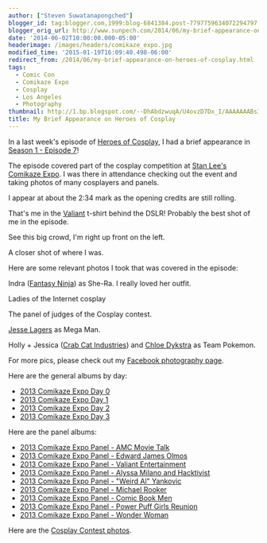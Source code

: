 ```yaml
---
author: ["Steven Suwatanapongched"]
blogger_id: tag:blogger.com,1999:blog-6841384.post-7797759634072294797
blogger_orig_url: http://www.sunpech.com/2014/06/my-brief-appearance-on-heroes-of-cosplay.html
date: '2014-06-02T10:00:00.000-05:00'
headerimage: /images/headers/comikaze_expo.jpg
modified_time: '2015-01-19T16:09:40.498-06:00'
redirect_from: /2014/06/my-brief-appearance-on-heroes-of-cosplay.html
tags:
  - Comic Con
  - Comikaze Expo
  - Cosplay
  - Los Angeles
  - Photography
thumbnail: http://1.bp.blogspot.com/--DhAbdzwuqA/U4ovzD7Dx_I/AAAAAAABsIA/rk_aFy9AB9M/s600/Heroes_of_Cosplay-Steven_01.jpg
title: My Brief Appearance on Heroes of Cosplay
---
```



In a last week's episode of <a href="http://www.imdb.com/title/tt2923816/">Heroes of Cosplay</a>, I had a brief appearance in <a href="http://www.imdb.com/title/tt3673118/?ref_=ttep_ep7">Season 1 - Episode 7</a>!

The episode covered part of the cosplay competition at <a href="http://comikazeexpo.com/">Stan Lee's Comikaze Expo</a>. I was there in attendance checking out the event and taking photos of many cosplayers and panels.

I appear at about the 2:34 mark as the opening credits are still rolling.

That's me in the <a href="http://valiantuniverse.com/">Valiant</a> t-shirt behind the DSLR! Probably the best shot of me in the episode.
<a href="http://1.bp.blogspot.com/--DhAbdzwuqA/U4ovzD7Dx_I/AAAAAAABsIA/rk_aFy9AB9M/s600/Heroes_of_Cosplay-Steven_01.jpg" alt="" ><img   border="0" src="http://1.bp.blogspot.com/--DhAbdzwuqA/U4ovzD7Dx_I/AAAAAAABsIA/rk_aFy9AB9M/s600/Heroes_of_Cosplay-Steven_01.jpg" alt=""  /></a>

See this big crowd, I'm right up front on the left.
<a href="http://2.bp.blogspot.com/-WkWX_p6BruY/U4ovzo0TLhI/AAAAAAABsIE/vqt1DQ0ry6s/s600/Heroes_of_Cosplay-Steven_02.jpg" alt="" ><img   border="0" src="http://2.bp.blogspot.com/-WkWX_p6BruY/U4ovzo0TLhI/AAAAAAABsIE/vqt1DQ0ry6s/s600/Heroes_of_Cosplay-Steven_02.jpg" alt=""   /></a>

A closer shot of where I was.
<a href="http://2.bp.blogspot.com/-_ZOJW6jCSgg/U4ovzTXWy_I/AAAAAAABsII/UsqBw99qqfw/s600/Heroes_of_Cosplay-Steven_03.jpg" alt="" ><img   border="0" src="http://2.bp.blogspot.com/-_ZOJW6jCSgg/U4ovzTXWy_I/AAAAAAABsII/UsqBw99qqfw/s600/Heroes_of_Cosplay-Steven_03.jpg" alt=""   /></a>

Here are some relevant photos I took that was covered in the episode:

Indra (<a href="https://www.facebook.com/FantasyNinja">Fantasy Ninja</a>) as She-Ra. I really loved her outfit.
<a href="http://4.bp.blogspot.com/-PXAmT-PNedk/UndQJ63oA_I/AAAAAAABjE8/vDKoXXciMy0/s600/2013-11-02+at+13-30-47.jpg" alt="" ><img   border="0" src="http://4.bp.blogspot.com/-PXAmT-PNedk/UndQJ63oA_I/AAAAAAABjE8/vDKoXXciMy0/s600/2013-11-02+at+13-30-47.jpg" alt=""   /></a>

Ladies of the Internet cosplay
<a href="http://2.bp.blogspot.com/-9gGjvyWhwYg/UndQ7kGa70I/AAAAAAABjKc/xrOy2xZ8-iw/s600/2013-11-03+at+13-57-57.jpg" alt="" ><img   border="0" src="http://2.bp.blogspot.com/-9gGjvyWhwYg/UndQ7kGa70I/AAAAAAABjKc/xrOy2xZ8-iw/s600/2013-11-03+at+13-57-57.jpg" alt=""   /></a>

The panel of judges of the Cosplay contest.
<a href="http://2.bp.blogspot.com/-l9-qHjdulOo/UndVFj_RGjI/AAAAAAABjrM/yD-wuQdEHRM/s600/2013-11-02+at+18-18-45.jpg" alt="" ><img   border="0" src="http://2.bp.blogspot.com/-l9-qHjdulOo/UndVFj_RGjI/AAAAAAABjrM/yD-wuQdEHRM/s600/2013-11-02+at+18-18-45.jpg" alt=""   /></a>

<a href="https://www.facebook.com/MidnightArmorInc">Jesse Lagers</a> as Mega Man.
<a href="http://4.bp.blogspot.com/-hP_ngsVr9Ag/UndVut3XY7I/AAAAAAABjvU/at2gfW8hhg8/s600/2013-11-02+at+18-35-36.jpg" alt="" ><img   border="0" src="http://4.bp.blogspot.com/-hP_ngsVr9Ag/UndVut3XY7I/AAAAAAABjvU/at2gfW8hhg8/s600/2013-11-02+at+18-35-36.jpg" alt=""   /></a>

Holly + Jessica (<a href="https://www.facebook.com/CrabcatIndustries">Crab Cat Industries</a>) and <a href="https://www.facebook.com/CoolPageBro">Chloe Dykstra</a> as Team Pokemon.
<a href="http://2.bp.blogspot.com/-0v3Nv5QAKUg/UndWPXcpX2I/AAAAAAABjyY/6TG1Za6iDYE/s600/2013-11-02+at+18-48-22.jpg" alt="" ><img   border="0" src="http://2.bp.blogspot.com/-0v3Nv5QAKUg/UndWPXcpX2I/AAAAAAABjyY/6TG1Za6iDYE/s600/2013-11-02+at+18-48-22.jpg" alt=""   /></a>

For more pics, please check out my <a href="https://www.facebook.com/SunpechPhotography/photos_albums">Facebook photography page</a>.

Here are the general albums by day:
<ul>
  <li><a href="https://www.facebook.com/media/set/?set=a.596985800366448.1073741840.408588035872893&amp;type=3">2013 Comikaze Expo Day 0</a></li>
  <li><a href="https://www.facebook.com/media/set/?set=a.596986410366387.1073741841.408588035872893&amp;type=3">2013 Comikaze Expo Day 1</a></li>
  <li><a href="https://www.facebook.com/media/set/?set=a.596991047032590.1073741842.408588035872893&amp;type=3">2013 Comikaze Expo Day 2</a></li>
  <li><a href="https://www.facebook.com/media/set/?set=a.596992713699090.1073741843.408588035872893&amp;type=3">2013 Comikaze Expo Day 3</a></li></ul>Here are the panel albums:
  <ul>
  <li><a href="https://www.facebook.com/media/set/?set=a.596994967032198.1073741844.408588035872893&amp;type=3">2013 Comikaze Expo Panel - AMC Movie Talk</a></li>
  <li><a href="https://www.facebook.com/media/set/?set=a.596997347031960.1073741845.408588035872893&amp;type=3">2013 Comikaze Expo Panel - Edward James Olmos</a></li>
  <li><a href="https://www.facebook.com/media/set/?set=a.596997810365247.1073741846.408588035872893&amp;type=3">2013 Comikaze Expo Panel - Valiant Entertainment</a></li>
  <li><a href="https://www.facebook.com/media/set/?set=a.596998243698537.1073741847.408588035872893&amp;type=3">2013 Comikaze Expo Panel - Alyssa Milano and Hacktivist</a></li>
  <li><a href="https://www.facebook.com/media/set/?set=a.596999460365082.1073741848.408588035872893&amp;type=3">2013 Comikaze Expo Panel - "Weird Al" Yankovic</a></li>
  <li><a href="https://www.facebook.com/media/set/?set=a.596999933698368.1073741849.408588035872893&amp;type=3">2013 Comikaze Expo Panel - Michael Rooker</a></li>
  <li><a href="https://www.facebook.com/media/set/?set=a.597000610364967.1073741850.408588035872893&amp;type=3">2013 Comikaze Expo Panel - Comic Book Men</a></li>
  <li><a href="https://www.facebook.com/media/set/?set=a.597001533698208.1073741851.408588035872893&amp;type=3">2013 Comikaze Expo Panel - Power Puff Girls Reunion</a></li>
  <li><a href="https://www.facebook.com/media/set/?set=a.597005110364517.1073741853.408588035872893&amp;type=3">2013 Comikaze Expo Panel - Wonder Woman</a></li>
</ul>

Here are the <a href="https://www.facebook.com/media/set/?set=a.597002530364775.1073741852.408588035872893&amp;type=3">Cosplay Contest photos</a>.

<a href="http://2.bp.blogspot.com/-DzMDJJ7KwQo/U4pACAgHx9I/AAAAAAABsIw/LJNdDBq6fyY/s600/2013+Comikaze+Expo+-+Cosplay+Contest.jpg" alt="" ><img   border="0" src="http://2.bp.blogspot.com/-DzMDJJ7KwQo/U4pACAgHx9I/AAAAAAABsIw/LJNdDBq6fyY/s600/2013+Comikaze+Expo+-+Cosplay+Contest.jpg" alt=""   /></a>